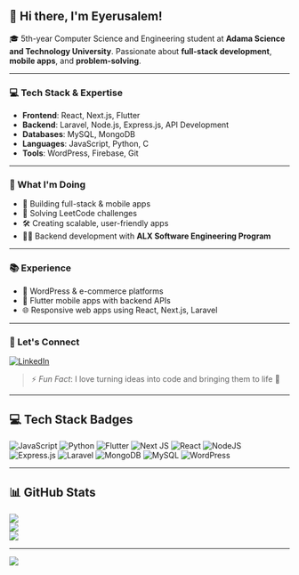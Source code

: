 ## 👋 Hi there, I'm Eyerusalem!

🎓 5th-year Computer Science and Engineering student at **Adama Science and Technology University**. Passionate about **full-stack development**, **mobile apps**, and **problem-solving**.

---

### 💻 Tech Stack & Expertise
- **Frontend**: React, Next.js, Flutter  
- **Backend**: Laravel, Node.js, Express.js, API Development  
- **Databases**: MySQL, MongoDB  
- **Languages**: JavaScript, Python, C  
- **Tools**: WordPress, Firebase, Git

---

### 🚀 What I'm Doing
- 🔭 Building full-stack & mobile apps  
- 🌱 Solving LeetCode challenges  
- 🛠️ Creating scalable, user-friendly apps  
- 👩‍💻 Backend development with **ALX Software Engineering Program**

---

### 📚 Experience
- 💼 WordPress & e-commerce platforms  
- 📱 Flutter mobile apps with backend APIs  
- 🌐 Responsive web apps using React, Next.js, Laravel

---

### 🤝 Let's Connect
[![LinkedIn](https://img.shields.io/badge/LinkedIn-%230077B5.svg?logo=linkedin&logoColor=white)](https://www.linkedin.com/in/eyerusalem-hailemariam)

> ⚡ *Fun Fact*: I love turning ideas into code and bringing them to life 🚀

---

## 💻 Tech Stack Badges
![JavaScript](https://img.shields.io/badge/javascript-%23323330.svg?style=flat&logo=javascript&logoColor=%23F7DF1E)
![Python](https://img.shields.io/badge/python-3670A0?style=flat&logo=python&logoColor=ffdd54)
![Flutter](https://img.shields.io/badge/Flutter-%2302569B.svg?style=flat&logo=Flutter&logoColor=white)
![Next JS](https://img.shields.io/badge/Next-black?style=flat&logo=next.js&logoColor=white)
![React](https://img.shields.io/badge/react-%2320232a.svg?style=flat&logo=react&logoColor=%2361DAFB)
![NodeJS](https://img.shields.io/badge/node.js-6DA55F?style=flat&logo=node.js&logoColor=white)
![Express.js](https://img.shields.io/badge/express.js-%23404d59.svg?style=flat&logo=express&logoColor=%2361DAFB)
![Laravel](https://img.shields.io/badge/laravel-%23FF2D20.svg?style=flat&logo=laravel&logoColor=white)
![MongoDB](https://img.shields.io/badge/MongoDB-%234ea94b.svg?style=flat&logo=mongodb&logoColor=white)
![MySQL](https://img.shields.io/badge/mysql-4479A1.svg?style=flat&logo=mysql&logoColor=white)
![WordPress](https://img.shields.io/badge/WordPress-%23117AC9.svg?style=flat&logo=WordPress&logoColor=white)

---

## 📊 GitHub Stats
![](https://github-readme-stats.vercel.app/api?username=Eyerusalem-Hailemariam&theme=radical&hide_border=false&count_private=false&show_icons=true)  
![](https://nirzak-streak-stats.vercel.app/?user=Eyerusalem-Hailemariam&theme=radical&hide_border=false)  
![](https://github-readme-stats.vercel.app/api/top-langs/?username=Eyerusalem-Hailemariam&theme=radical&hide_border=false&layout=compact)

---

[![](https://visitcount.itsvg.in/api?id=Eyerusalem-Hailemariam&icon=0&color=0)](https://visitcount.itsvg.in)

<!-- Compact & clean README generated with love 💙 -->
